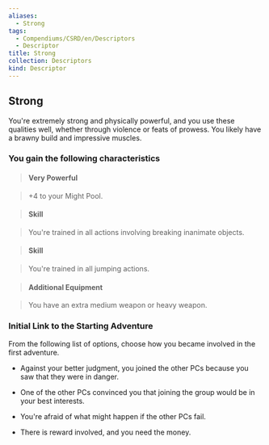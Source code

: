 ```yaml
---
aliases:
  - Strong
tags:
  - Compendiums/CSRD/en/Descriptors
  - Descriptor
title: Strong
collection: Descriptors
kind: Descriptor
---
```

## Strong    
You're extremely strong and physically powerful, and you use these qualities well, whether through violence or feats of prowess. You likely have a brawny build and impressive muscles.  
### You gain the following characteristics    
> #### Very Powerful  
> +4 to your Might Pool.    
  
> #### Skill  
> You're trained in all actions involving breaking inanimate objects.    
  
> #### Skill  
> You're trained in all jumping actions.    
  
> #### Additional Equipment  
> You have an extra medium weapon or heavy weapon.    
  
### Initial Link to the Starting Adventure    
From the following list of options, choose how you became involved in the first adventure.    
- Against your better judgment, you joined the other PCs because you saw that they were in danger.    
- One of the other PCs convinced you that joining the group would be in your best interests.    
- You're afraid of what might happen if the other PCs fail.    
- There is reward involved, and you need the money.  